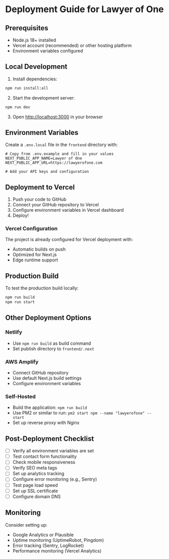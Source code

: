 # Deployment Guide for Lawyer of One

## Prerequisites

- Node.js 18+ installed
- Vercel account (recommended) or other hosting platform
- Environment variables configured

## Local Development

1. Install dependencies:
```bash
npm run install:all
```

2. Start the development server:
```bash
npm run dev
```

3. Open [http://localhost:3000](http://localhost:3000) in your browser

## Environment Variables

Create a `.env.local` file in the `frontend` directory with:

```env
# Copy from .env.example and fill in your values
NEXT_PUBLIC_APP_NAME=Lawyer of One
NEXT_PUBLIC_APP_URL=https://lawyerofone.com

# Add your API keys and configuration
```

## Deployment to Vercel

1. Push your code to GitHub
2. Connect your GitHub repository to Vercel
3. Configure environment variables in Vercel dashboard
4. Deploy!

### Vercel Configuration

The project is already configured for Vercel deployment with:
- Automatic builds on push
- Optimized for Next.js
- Edge runtime support

## Production Build

To test the production build locally:

```bash
npm run build
npm run start
```

## Other Deployment Options

### Netlify
- Use `npm run build` as build command
- Set publish directory to `frontend/.next`

### AWS Amplify
- Connect GitHub repository
- Use default Next.js build settings
- Configure environment variables

### Self-Hosted
- Build the application: `npm run build`
- Use PM2 or similar to run: `pm2 start npm --name "lawyerofone" -- start`
- Set up reverse proxy with Nginx

## Post-Deployment Checklist

- [ ] Verify all environment variables are set
- [ ] Test contact form functionality
- [ ] Check mobile responsiveness
- [ ] Verify SEO meta tags
- [ ] Set up analytics tracking
- [ ] Configure error monitoring (e.g., Sentry)
- [ ] Test page load speed
- [ ] Set up SSL certificate
- [ ] Configure domain DNS

## Monitoring

Consider setting up:
- Google Analytics or Plausible
- Uptime monitoring (UptimeRobot, Pingdom)
- Error tracking (Sentry, LogRocket)
- Performance monitoring (Vercel Analytics) 